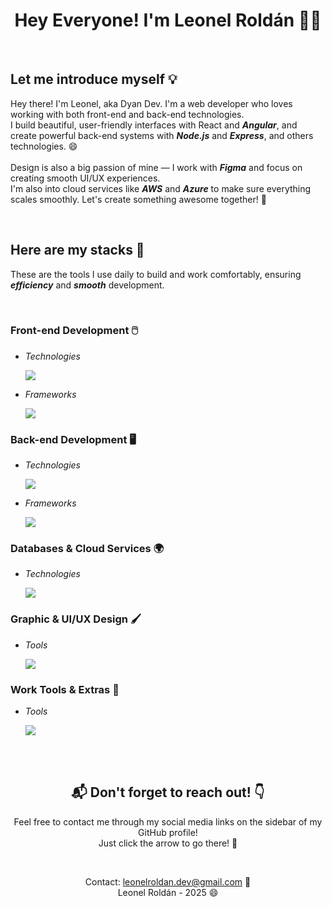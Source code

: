 <h1 align="center">Hey Everyone! I'm Leonel Roldán 👋😃 </h1>
<br>
<h2 align="left">Let me introduce myself 💡</h2>
<p align="flex-start">
  Hey there! I'm Leonel, aka Dyan Dev. I'm a web developer who loves working with both front-end and back-end technologies. <br>
  I build beautiful, user-friendly interfaces with React and <i><b>Angular</b></i>, and create powerful back-end systems with <i><b>Node.js</b></i> and <i><b>Express</b></i>, and others technologies. 😄<br><br>
  Design is also a big passion of mine — I work with <i><b>Figma</b></i> and focus on creating smooth UI/UX experiences. <br>
  I'm also into cloud services like <i><b>AWS</b></i> and <i><b>Azure</b></i> to make sure everything scales smoothly. Let's create something awesome together! 🚀
</p>

<br>
<h2 align="left">Here are my stacks 🧰</h2>
<p align="flex-start">
  These are the tools I use daily to build and work comfortably, ensuring <b><i>efficiency</i></b> and <b><i>smooth</i></b> development.
</p>
<br>
<h3 align="left">Front-end Development 🖱️</h3>
<ul>
  <li>
    <p>
      <i>Technologies</i>
    </p>
    <a href="https://skillicons.dev">
      <img src="https://skillicons.dev/icons?i=html,css,js,ts,git,vite,vue&perline=8" />
    </a>
  </li>
  <li>
    <p>
      <i>Frameworks</i>
    </p>
    <a href="https://skillicons.dev">
      <img src="https://skillicons.dev/icons?i=react,angular,astro,threejs,nextjs,vuetify&perline=8" />
    </a>
  </li>
</ul>

<h3 align="left">Back-end Development 🖥️</h3>
<ul>
  <li>
    <p>
      <i>Technologies</i>
    </p>
    <a href="https://skillicons.dev">
      <img src="https://skillicons.dev/icons?i=nodejs,python,java&perline=8" />
    </a>
  </li>
  <li>
    <p>
      <i>Frameworks</i>
    </p>
    <a href="https://skillicons.dev">
      <img src="https://skillicons.dev/icons?i=express,nestjs,laravel,django,spring&perline=8" />
    </a>
  </li>
</ul>

<h3 align="left">Databases & Cloud Services 🌍</h3>
<ul>
  <li>
    <p>
      <i>Technologies</i>
    </p>
    <a href="https://skillicons.dev">
      <img src="https://skillicons.dev/icons?i=mongodb,mysql,firebase,azure,aws,sqlite&perline=8" />
    </a>
  </li>
</ul>

<h3 align="left">Graphic & UI/UX Design 🖌️</h3>
<ul>
  <li>
    <p>
      <i>Tools</i>
    </p>
    <a href="https://skillicons.dev">
      <img src="https://skillicons.dev/icons?i=figma,ps,ai&perline=8" />
    </a>
  </li>
</ul>

<h3 align="left">Work Tools & Extras 🔧</h3>
<ul>
  <li>
    <p>
      <i>Tools</i>
    </p>
    <a href="https://skillicons.dev">
      <img src="https://skillicons.dev/icons?i=npm,pnpm,yarn,bash,powershell,github,codepen,postman,docker&perline=3" />
    </a>
  </li>
</ul>

<br><br>
<h2 align="center">📬 Don't forget to reach out! 👇</h2>
<p align="center">
  Feel free to contact me through my social media links on the sidebar of my GitHub profile! 
  <br>Just click the arrow to go there! 🚀
</p>
<br>
<p align="center">
  Contact: <a href="mailto:leonelroldan.dev@gmail.com">leonelroldan.dev@gmail.com</a> 📧<br>
  Leonel Roldán - 2025 😄
</p>
